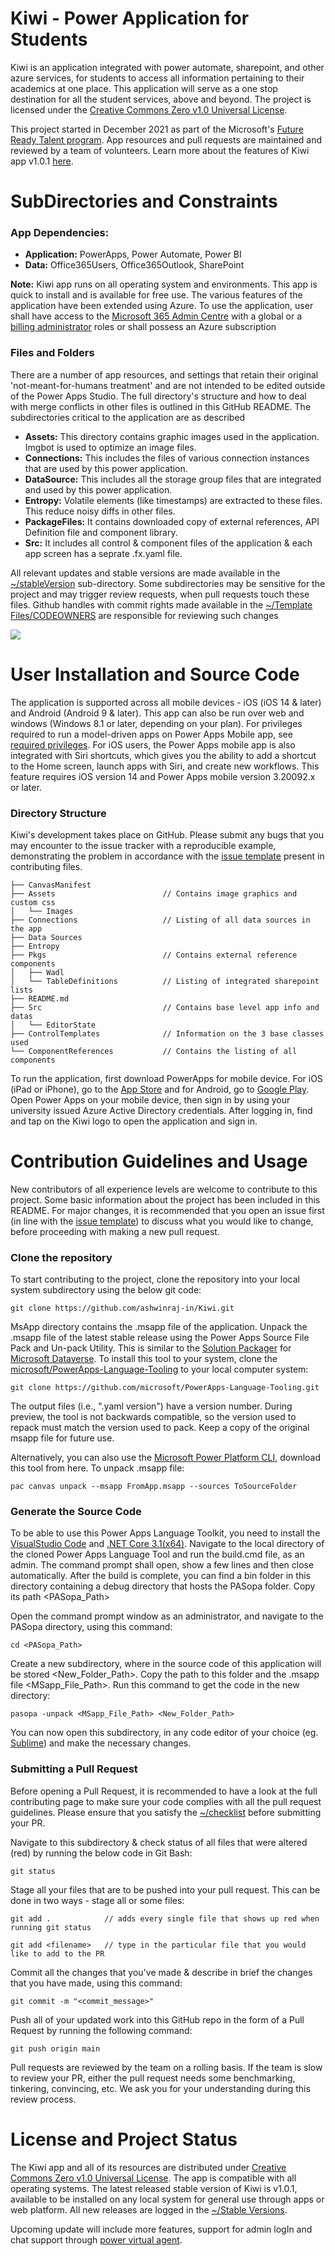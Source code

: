 # Kiwi - Power Application for Students
Kiwi is an application integrated with power automate, sharepoint, and other azure services, for students to access all information pertaining to their academics at one place. This application will serve as a one stop destination for all the student services, above and beyond. The project is licensed under the [Creative Commons Zero v1.0 Universal License](https://github.com/thisisashwinraj/Kiwi-Power-Application/blob/main/LICENSE).

This project started in December 2021 as part of the Microsoft's [Future Ready Talent program](https://futurereadytalent.in/). App resources and pull requests are maintained and reviewed by a team of volunteers. Learn more about the features of Kiwi app v1.0.1 [here](https://github.com/thisisashwinraj/Kiwi-Power-Application#files-and-folders).

# SubDirectories and Constraints

### App Dependencies:
- **Application:** PowerApps, Power Automate, Power BI
- **Data:** Office365Users, Office365Outlook, SharePoint

**Note:** Kiwi app runs on all operating system and environments. This app is quick to install and is available for free use. The various features of the application have been extended using Azure. To use the application, user shall have access to the [Microsoft 365 Admin Centre](https://www.microsoft.com/en-in/microsoft-365/business/office-365-administration) with a global or a [billing administrator](https://docs.microsoft.com/en-us/azure/cost-management-billing/manage/manage-billing-access) roles or shall possess an Azure subscription

### Files and Folders
There are a number of app resources, and settings that retain their original 'not-meant-for-humans treatment' and are not intended to be edited outside of the Power Apps Studio.  The full directory's structure and how to deal with merge conflicts in other files is outlined in this GitHub README. The subdirectories critical to the application are as described
- **Assets:** This directory contains graphic images used in the application. Imgbot is used to optimize an image files.
- **Connections:** This includes the files of various connection instances that are used by this power application.
- **DataSource:** This  includes all the storage group files that are integrated and used by this power application.
- **Entropy:** Volatile elements (like timestamps) are extracted to these files. This reduce noisy diffs in other files.
- **PackageFiles:** It contains downloaded copy of external references, API Definition file and component library.
- **Src:** It includes all control & component files of the application & each app screen has a seprate .fx.yaml file.

All relevant updates and stable versions are made available in the [~/stableVersion](https://github.com/thisisashwinraj/Kiwi-Power-Application/tree/main/stableVersions) sub-directory. Some subdirectories may be sensitive for the project and may trigger review requests, when pull requests touch these files. Github handles with commit rights made available in the [~/Template Files/CODEOWNERS](https://github.com/thisisashwinraj/Kiwi-Power-Application/blob/main/Template%20Files/CODEOWNERS) are responsible for reviewing such changes

![](https://github.com/thisisashwinraj/Kiwi-Power-Application/blob/main/Assets/kiwiAppReadme.png)

# User Installation and Source Code
The application is supported across all mobile devices - iOS (iOS 14 & later) and Android (Android 9 & later). This app can also be run over web and windows (Windows 8.1 or later, depending on your plan). For privileges required to run a model-driven apps on Power Apps Mobile app, see [required privileges](https://docs.microsoft.com/en-us/dynamics365/mobile-app/set-up-dynamics-365-for-phones-and-dynamics-365-for-tablets#required-privileges). For iOS users, the Power Apps mobile app is also integrated with Siri shortcuts, which gives you the ability to add a shortcut to the Home screen, launch apps with Siri, and create new workflows. This feature requires iOS version 14 and Power Apps mobile version 3.20092.x or later.

### Directory Structure
Kiwi's development takes place on GitHub. Please submit any bugs that you may encounter to the issue tracker with a reproducible example, demonstrating the problem in accordance with the [issue template](https://github.com/thisisashwinraj/Kiwi-Power-Application/tree/main/Template%20Files/ISSUE_TEMPLATE) present in contributing files.
    
    ├── CanvasManifest
    ├── Assets                        // Contains image graphics and custom css
    │   └── Images
    ├── Connections                   // Listing of all data sources in the app
    ├── Data Sources
    ├── Entropy
    ├── Pkgs                          // Contains external reference components
    │   ├── Wadl                      
    │   └── TableDefinitions          // Listing of integrated sharepoint lists
    ├── README.md                     
    ├── Src                           // Contains base level app info and datas
    │   └── EditorState
    ├── ControlTemplates              // Information on the 3 base classes used
    └── ComponentReferences           // Contains the listing of all components

To run the application, first download PowerApps for mobile device. For iOS (iPad or iPhone), go to the [App Store](https://itunes.apple.com/app/powerapps/id1047318566?mt=8) and for Android, go to [Google Play](https://play.google.com/store/apps/details?id=com.microsoft.msapps). Open Power Apps on your mobile device, then sign in by using your university issued Azure Active Directory credentials. After logging in, find and tap on the Kiwi logo to open the application and sign in.
    
# Contribution Guidelines and Usage
New contributors of all experience levels are welcome to contribute to this project. Some basic information about the project has been included in this README. For major changes, it is recommended that you open an issue first (in line with the [issue template](https://github.com/ashwinraj-in/Kiwi/tree/main/Template%20Files/ISSUE_TEMPLATE)) to discuss what you would like to change, before proceeding with making a new pull request.


### Clone the repository
To start contributing to the project, clone the repository into your local system subdirectory using the below git code:
```
git clone https://github.com/ashwinraj-in/Kiwi.git
```
MsApp directory contains the .msapp file of the application. Unpack the .msapp file of the latest stable release using the Power Apps Source File Pack and Un-pack Utility. This is similar to the [Solution Packager](https://docs.microsoft.com/en-us/power-platform/alm/solution-packager-tool) for [Microsoft Dataverse](https://powerplatform.microsoft.com/en-us/dataverse/). To install this tool to your system, clone the [microsoft/PowerApps-Language-Tooling](https://github.com/microsoft/PowerApps-Language-Tooling) to your local computer system:
```
git clone https://github.com/microsoft/PowerApps-Language-Tooling.git
```
The output files (i.e., ".yaml version") have a version number. During preview, the tool is not backwards compatible, so the version used to repack must match the version used to pack. Keep a copy of the original msapp file for future use.

Alternatively, you can also use the [Microsoft Power Platform CLI](https://docs.microsoft.com/en-us/powerapps/developer/data-platform/powerapps-cli#install-microsoft-power-platform-cli), download this tool from here. To unpack .msapp file:
```
pac canvas unpack --msapp FromApp.msapp --sources ToSourceFolder
```

### Generate the Source Code
To be able to use this Power Apps Language Toolkit, you need to install the [VisualStudio Code](https://code.visualstudio.com/) and [.NET Core 3.1(x64)](https://dotnet.microsoft.com/en-us/download/dotnet/3.1). Navigate to the local directory of the cloned Power Apps Language Tool and run the build.cmd file, as an admin. The command prompt shall open, show a few lines and then close automatically. After the build is complete, you can find a bin folder in this directory containing a debug directory that hosts the PASopa folder. Copy its path <PASopa_Path>

Open the command prompt window as an administrator, and navigate to the PASopa directory, using this command:
```
cd <PASopa_Path>
```
Create a new subdirectory, where in the source code of this application will be stored <New_Folder_Path>. Copy the path to this folder and the .msapp file <MSapp_File_Path>. Run this  command to get the code in the new directory:
```
pasopa -unpack <MSapp_File_Path> <New_Folder_Path>
```
You can now open this subdirectory, in any code editor of your choice (eg. [Sublime](https://www.sublimetext.com/)) and make the necessary changes.

### Submitting a Pull Request
Before opening a Pull Request, it is recommended to have a look at the full contributing page to make sure your code complies with all the pull request guidelines. Please ensure that you satisfy the [~/checklist](https://github.com/thisisashwinraj/Kiwi-Power-Application/tree/main/Template%20Files/PULL_REQUEST_TEMPLATE) before submitting your PR.

Navigate to this subdirectory & check status of all files that were altered (red) by running the below code in Git Bash:
```
git status
```
Stage all your files that are to be pushed into your pull request. This can be done in two ways - stage all or some files:
```
git add .            // adds every single file that shows up red when running git status
```
```
git add <filename>   // type in the particular file that you would like to add to the PR
```

Commit all the changes that you've made & describe in brief the changes that you have made, using this command:
```
git commit -m "<commit_message>"
```
Push all of your updated work into this GitHub repo in the form of a Pull Request by running the following command:
```
git push origin main
```
Pull requests are reviewed by the team on a rolling basis. If the team is slow to review your PR, either the pull request needs some benchmarking, tinkering, convincing, etc. We ask you for your understanding during this review process.

# License and Project Status
The Kiwi app and all of its resources are distributed under [Creative Commons Zero v1.0 Universal License](https://github.com/thisisashwinraj/Kiwi-Power-Application/blob/main/LICENSE). The app is compatible with all operating systems. The latest released stable version of Kiwi is v1.0.1, available to be installed on any local system for general use through apps or web platform. All new releases are logged in the [~/Stable Versions](https://github.com/thisisashwinraj/Kiwi-Power-Application/tree/main/stableVersions).

Upcoming update will include more features, support for admin logIn and chat support through [power virtual agent](https://powervirtualagents.microsoft.com/en-us/).
